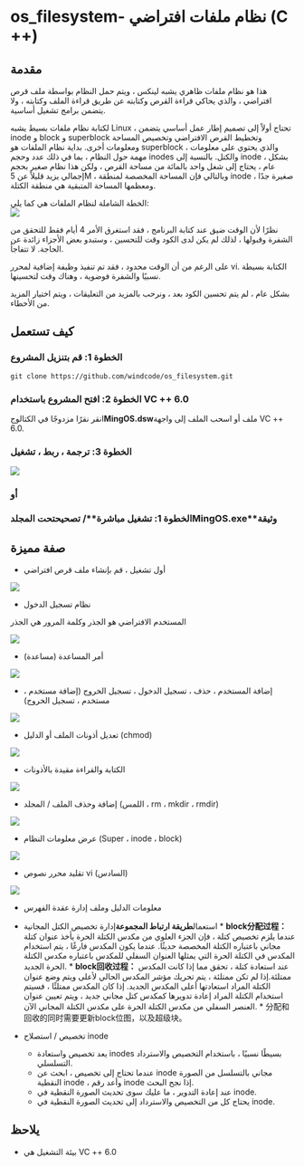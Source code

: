# os_filesystem- نظام ملفات افتراضي (C ++)

## مقدمة

هذا هو نظام ملفات ظاهري يشبه لينكس ، ويتم حمل النظام بواسطة ملف قرص افتراضي ، والذي يحاكي قراءة القرص وكتابته عن طريق قراءة الملف وكتابته ، ولا يتضمن برامج تشغيل أساسية.

لكتابة نظام ملفات بسيط يشبه Linux ، تحتاج أولاً إلى تصميم إطار عمل أساسي يتضمن inode و block و superblock وتخطيط القرص الافتراضي وتخصيص المساحة ومعلومات أخرى. بداية نظام الملفات هو superblock ، والذي يحتوي على معلومات مهمة حول النظام ، بما في ذلك عدد وحجم inodes والكتل. بالنسبة إلى inode ، بشكل عام ، يحتاج إلى شغل واحد بالمائة من مساحة القرص ، ولكن هذا نظام صغير بحجم إجمالي يزيد قليلاً عن 5M ، وبالتالي فإن المساحة المخصصة لمنطقة inode صغيرة جدًا ، ومعظمها المساحة المتبقية هي منطقة الكتلة.

الخطة الشاملة لنظام الملفات هي كما يلي:  
![](./screenshots/00.png)

نظرًا لأن الوقت ضيق عند كتابة البرنامج ، فقد استغرق الأمر 4 أيام فقط للتحقق من الشفرة وقبولها ، لذلك لم يكن لدى الكود وقت للتحسين ، وستبدو بعض الأجزاء زائدة عن الحاجة. لا تتفاجأ.

على الرغم من أن الوقت محدود ، فقد تم تنفيذ وظيفة إضافية لمحرر vi. الكتابة بسيطة نسبيًا والشفرة فوضوية ، وهناك وقت لتحسينها.

بشكل عام ، لم يتم تحسين الكود بعد ، ونرحب بالمزيد من التعليقات ، ويتم اختيار المزيد من الأخطاء.

## كيف تستعمل

### الخطوة 1: قم بتنزيل المشروع

`git clone https://github.com/windcode/os_filesystem.git`

### الخطوة 2: افتح المشروع باستخدام VC ++ 6.0

انقر نقرًا مزدوجًا في الكتالوج**MingOS.dsw**ملف أو اسحب الملف إلى واجهة VC ++ 6.0.

### الخطوة 3: ترجمة ، ربط ، تشغيل

![](./screenshots/0.png)

### أو

### الخطوة 1: تشغيل مباشرة**/ تصحيح**تحت المجلد**MingOS.exe**وثيقة

## صفة مميزة

-   أول تشغيل ، قم بإنشاء ملف قرص افتراضي

![](./screenshots/1.png)

-   نظام تسجيل الدخول

المستخدم الافتراضي هو الجذر وكلمة المرور هي الجذر

![](./screenshots/2.gif)

-   أمر المساعدة (مساعدة)

![](./screenshots/3.gif)

-   إضافة المستخدم ، حذف ، تسجيل الدخول ، تسجيل الخروج (إضافة مستخدم ، مستخدم ، تسجيل الخروج)

![](./screenshots/5.gif)

-   تعديل أذونات الملف أو الدليل (chmod)

![](./screenshots/6.gif)

-   الكتابة والقراءة مقيدة بالأذونات

![](./screenshots/7.gif)

-   إضافة وحذف الملف / المجلد (اللمس ، rm ، mkdir ، rmdir)

![](./screenshots/8.gif)

-   عرض معلومات النظام (Super ، inode ، block)

![](./screenshots/9.gif)

-   تقليد محرر نصوص vi (السادس)

![](./screenshots/4.gif)

-   معلومات الدليل وملف إدارة عقدة الفهرس

-   استعمال**طريقة ارتباط المجموعة**إدارة تخصيص الكتل المجانية
        * **block分配过程：**
    عندما يلزم تخصيص كتلة ، فإن الجزء العلوي من مكدس الكتلة الحرة يأخذ عنوان كتلة مجاني باعتباره الكتلة المخصصة حديثًا.
    عندما يكون المكدس فارغًا ، يتم استخدام المكدس في الكتلة الحرة التي يمثلها العنوان السفلي للمكدس باعتباره مكدس الكتلة الحرة الجديد.
        * **block回收过程：**
    عند استعادة كتلة ، تحقق مما إذا كانت المكدس ممتلئة.إذا لم تكن ممتلئة ، يتم تحريك مؤشر المكدس الحالي لأعلى ويتم وضع عنوان الكتلة المراد استعادتها أعلى المكدس الجديد.
    إذا كان المكدس ممتلئًا ، فسيتم استخدام الكتلة المراد إعادة تدويرها كمكدس كتل مجاني جديد ، ويتم تعيين عنوان العنصر السفلي من مكدس الكتلة الحرة على مكدس الكتلة المجاني الآن.
        * 分配和回收的同时需要更新block位图，以及超级块。

-   تخصيص / استصلاح inode
    -   يعد تخصيص واستعادة inodes بسيطًا نسبيًا ، باستخدام التخصيص والاسترداد التسلسلي.
    -   عندما تحتاج إلى تخصيص ، ابحث عن inode مجاني بالتسلسل من الصورة النقطية inode ، وأعد رقم inode إذا نجح البحث.
    -   عند إعادة التدوير ، ما عليك سوى تحديث الصورة النقطية في inode.
    -   يحتاج كل من التخصيص والاسترداد إلى تحديث الصورة النقطية في inode.

## يلاحظ

-   بيئة التشغيل هي VC ++ 6.0
